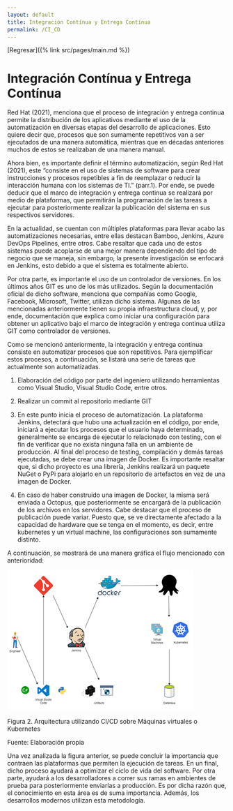 ```yaml
---
layout: default
title: Integración Contínua y Entrega Contínua
permalink: /CI_CD
---
```


[Regresar]({% link src/pages/main.md %})

# Integración Contínua y Entrega Contínua

Red Hat (2021), menciona que el proceso de integración y entrega continua permite la distribución de los aplicativos mediante el uso de la automatización en diversas etapas del desarrollo de aplicaciones. Esto quiere decir que, procesos que son sumamente repetitivos van a ser ejecutados de una manera automática, mientras que en décadas anteriores muchos de estos se realizaban de una manera manual.

Ahora bien, es importante definir el término automatización, según Red Hat (2021), este “consiste en el uso de sistemas de software para crear instrucciones y procesos repetibles a fin de reemplazar o reducir la interacción humana con los sistemas de TI.” (parr.1). Por ende, se puede deducir que el marco de integración y entrega continua se realizará por medio de plataformas, que permitirán la programación de las tareas a ejecutar para posteriormente realizar la publicación del sistema en sus respectivos servidores.

En la actualidad, se cuentan con múltiples plataformas para llevar acabo las automatizaciones necesarias, entre ellas destacan Bamboo, Jenkins, Azure DevOps Pipelines, entre otros. Cabe resaltar que cada uno de estos sistemas puede acoplarse de una mejor manera dependiendo del tipo de negocio que se maneja, sin embargo, la presente investigación se enfocará en Jenkins, esto debido a que el sistema es totalmente abierto.

Por otra parte, es importante el uso de un controlador de versiones. En los últimos años GIT es uno de los más utilizados. Según la documentación oficial de dicho software, menciona que compañías como Google, Facebook, Microsoft, Twitter, utilizan dicho sistema. Algunas de las mencionadas anteriormente tienen su propia infraestructura cloud, y, por ende, documentación que explica como iniciar una configuración para obtener un aplicativo bajo el marco de integración y entrega continua utiliza GIT como controlador de versiones.

Como se mencionó anteriormente, la integración y entrega continua consiste en automatizar procesos que son repetitivos. Para ejemplificar estos procesos, a continuación, se listará una serie de tareas que actualmente son automatizadas.

1.	Elaboración del código por parte del ingeniero utilizando herramientas como Visual Studio, Visual Studio Code, entre otros.

2.	Realizar un commit al repositorio mediante GIT

3.	En este punto inicia el proceso de automatización. La plataforma Jenkins, detectará que hubo una actualización en el código, por ende, iniciará a ejecutar los procesos que el usuario haya determinado, generalmente se encarga de ejecutar lo relacionado con testing, con el fin de verificar que no exista ninguna falla en un ambiente de producción.
Al final del proceso de testing, compilación y demás tareas ejecutadas, se debe crear una imagen de Docker. Es importante resaltar que, si dicho proyecto es una librería, Jenkins realizará un paquete NuGet o PyPi para alojarlo en un repositorio de artefactos en vez de una imagen de Docker.

4.	En caso de haber construido una imagen de Docker, la misma será enviada a Octopus, que posteriormente se encargará de la publicación de los archivos en los servidores. Cabe destacar que el proceso de publicación puede variar. Puesto que, se ve directamente afectado a la capacidad de hardware que se tenga en el momento, es decir, entre kubernetes y un virtual machine, las configuraciones son sumamente distinto.

A continuación, se mostrará de una manera gráfica el flujo mencionado con anterioridad:

![Arquitectura utilizando CI/CD sobre Máquinas virtuales o Kubernetes](/src/images/ci_cd_esquema.png)

Figura 2. Arquitectura utilizando CI/CD sobre Máquinas virtuales o Kubernetes

Fuente: Elaboración propia

Una vez analizada la figura anterior, se puede concluir la importancia que contraen las plataformas que permiten la ejecución de tareas. En un final, dicho proceso ayudará a optimizar el ciclo de vida del software. Por otra parte, ayudará a los desarrolladores a correr sus ramas en ambientes de prueba para posteriormente enviarlas a producción. Es por dicha razón que, el conocimiento en esta área es de suma importancia. Además, los desarrollos modernos utilizan esta metodología.
